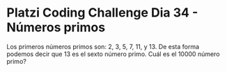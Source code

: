 # Platzi Coding Challenge Dia 34 - Números primos

Los primeros números primos son: 2, 3, 5, 7, 11, y 13. De esta forma podemos decir que 13 es el sexto número primo. Cuál es el 10000 número primo?